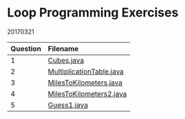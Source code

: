 # Loop Programming Exercises

20170321

| Question | Filename |
| :------------- | :------------- |
| 1 | [Cubes.java](Cubes.java) |
| 2 | [MultiplicationTable.java](MultiplicationTable.java) |
| 3 | [MilesToKilometers.java](MilesToKilometers.java) |
| 4 | [MilesToKilometers2.java](MilesToKilometers2.java) |
| 5 | [Guess1.java](Guess1.java) |

